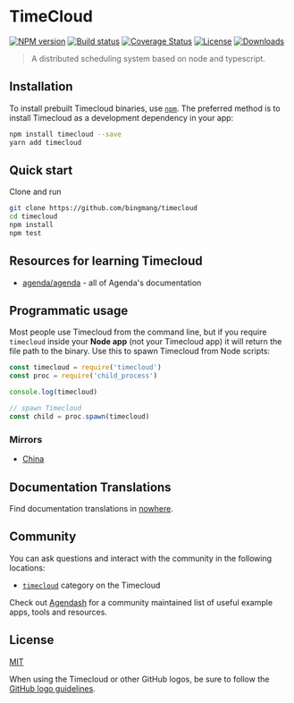 
# TimeCloud

[![NPM version][npm-image]][npm-url]
[![Build status][travis-image]][travis-url]
[![Coverage Status][coveralls-image]][coveralls-url]
[![License][license-image]][license-url]
[![Downloads][downloads-image]][downloads-url]

> A distributed scheduling system based on node and typescript.


## Installation

To install prebuilt Timecloud binaries, use [`npm`](https://docs.npmjs.com/).
The preferred method is to install Timecloud as a development dependency in your
app:

```sh
npm install timecloud --save
yarn add timecloud
```

## Quick start

Clone and run 
```sh
git clone https://github.com/bingmang/timecloud
cd timecloud
npm install
npm test
```

## Resources for learning Timecloud

- [agenda/agenda](https://github.com/agenda/agenda) - all of Agenda's documentation

## Programmatic usage

Most people use Timecloud from the command line, but if you require `timecloud` inside
your **Node app** (not your Timecloud app) it will return the file path to the
binary. Use this to spawn Timecloud from Node scripts:

```javascript
const timecloud = require('timecloud')
const proc = require('child_process')

console.log(timecloud)

// spawn Timecloud
const child = proc.spawn(timecloud)
```

### Mirrors

- [China](https://npm.taobao.org/mirrors/timecloud)

## Documentation Translations

Find documentation translations in [nowhere](https://github.com/bingmang/timecloud).

## Community

You can ask questions and interact with the community in the following
locations:
- [`timecloud`](https://github.com/Bingmang/timecloud/issues) category on the Timecloud

Check out [Agendash](https://github.com/agenda/agendash)
for a community maintained list of useful example apps, tools and resources.

## License

[MIT](https://github.com/bingmang/timecloud/master/LICENSE)

When using the Timecloud or other GitHub logos, be sure to follow the [GitHub logo guidelines](https://github.com/logos).

[npm-image]: https://img.shields.io/npm/v/timecloud.svg?style=flat-square
[npm-url]: https://npmjs.org/package/timecloud
[travis-image]: https://img.shields.io/travis/Bingmang/timecloud/master.svg?style=flat-square
[travis-url]: https://travis-ci.org/Bingmang/timecloud
[license-image]: http://img.shields.io/npm/l/timecloud.svg?style=flat-square
[license-url]: LICENSE
[downloads-image]: http://img.shields.io/npm/dm/timecloud.svg?style=flat-square
[downloads-url]: https://npmjs.org/package/timecloud
[coveralls-image]: https://img.shields.io/coveralls/github/bingmang/timecloud/master.svg?style=flat-square
[coveralls-url]: https://coveralls.io/github/Bingmang/timecloud